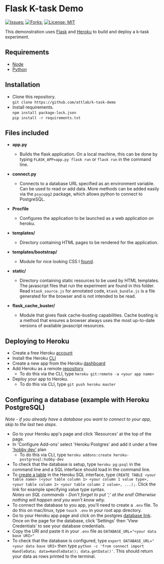 # Flask K-task Demo
[![Issues:](https://img.shields.io/github/issues/attlab/k-task-demo)](https://github.com/attlab/k-task-demo/issues)
[![Forks:](https://img.shields.io/github/forks/attlab/k-task-demo )](https://github.com/attlab/k-task-demo/network/members)
[![License: MIT](https://img.shields.io/badge/License-MIT-green.svg)](https://opensource.org/licenses/MIT)

This demonstration uses [Flask](https://pypi.org/project/Flask/) and [Heroku](https://www.heroku.com/home) to build and deploy a k-task experiment. 

## Requirements

- [Node](https://nodejs.org/en/download/)
- [Python](https://www.python.org/downloads/)

## Installation

- Clone this repository.  
	`git clone https://github.com/attlab/k-task-demo`
- Install requirements.  
	`npm install package-lock.json`  
	`pip install -r requirements.txt`

## Files included

- **app.py**   
   - Builds the flask application. On a local machine, this can be done by typing `FLASK_APP=app.py flask run` or `flask run` in the command line. 

- **connect.py**
   - Connects to a database URL specified as an environment variable. Can be used to read or add data. More methods can be added easily via the `psycopg2` package, which allows python to connect to PostgreSQL.

- **Procfile**  
   - Configures the application to be launched as a web application on heroku. 

- **templates/**  
   - Directory containing HTML pages to be rendered for the application. 

- **templates/bootstrap/**  
   - Module for nice looking CSS I [found](https://getbootstrap.com/).

- **static/**  
   - Directory containing static resources to be used by HTML templates. The javascript files that run the experiment are found in this folder. Read `ktask_source.js` for annotated code, `ktask_bundle.js` is a file generated for the browser and is not intended to be read.

- **flask_cache_buster/**  
   - Module that gives flask cache-busting capabilities. Cache busting is a method that ensures a browser always uses the most up-to-date versions of available javascript resources. 

## Deploying to Heroku

- Create a free Heroku [account](https://signup.heroku.com/)
- Install the Heroku [CLI](https://devcenter.heroku.com/articles/heroku-cli)
- Create a new app from the Heroku [dashboard](https://dashboard.heroku.com/apps)
- Add Heroku as a remote [repository](https://devcenter.heroku.com/articles/git)
	- To do this via the CLI, type `heroku git:remote -a <your app name>`
- Deploy your app to Heroku.
	- To do this via CLI, type `git push heroku master`

## Configuring a database (example with Heroku PostgreSQL)
*Note - if you already have a database you want to connect to your app, skip to the last two steps.*
- Go to your Heroku app's page and click 'Resources' at the top of the page.
- In 'Configure Add-ons' select 'Heroku Postgres' and add it under a free ['hobby dev'](https://devcenter.heroku.com/articles/heroku-postgres-plans#hobby-tier) plan
   - To do this via CLI, type `heroku addons:create heroku-postgresql:hobby-dev`
- To check that the database is setup, type `heroku pg:psql` in the command line and a SQL interface should load in the command line. 
- To [create a table](https://www.w3schools.com/sql/sql_create_table.asp) in the Heroku SQL interface, type `CREATE TABLE <your table name> (<your table column 1> <your column 1 value type>, <your table column 2> <your table column 2 value>, ...);`. Click the link for example specifying value type syntax.   
   *Notes on SQL commands - Don't forget to put ';' at the end! Otherwise nothing will happen and you won't know why.*
- To connect the database to you app, you'll need to create a `.env` file. To do this on mac/linux, type `touch .env` in your root app directory.
- Go to your Heroku app page and click on the postgres [database link](https://data.heroku.com/datastores/c04cf3fa-add5-4025-9632-0ddb8fc9050a). Once on the page for the database, click 'Settings' then 'View Credentials' to see your database credentials. 
- Copy the URI and paste it in your `.env` file as `DATABASE_URL="<your data base URI>"` 
- To check that the database is configured, type `export DATABASE_URL="<your data base URI>` then type `python -c 'from connect import HandleData; data=HandleData(); data.getData()'`. This should return your data as rows printed to the terminal.



